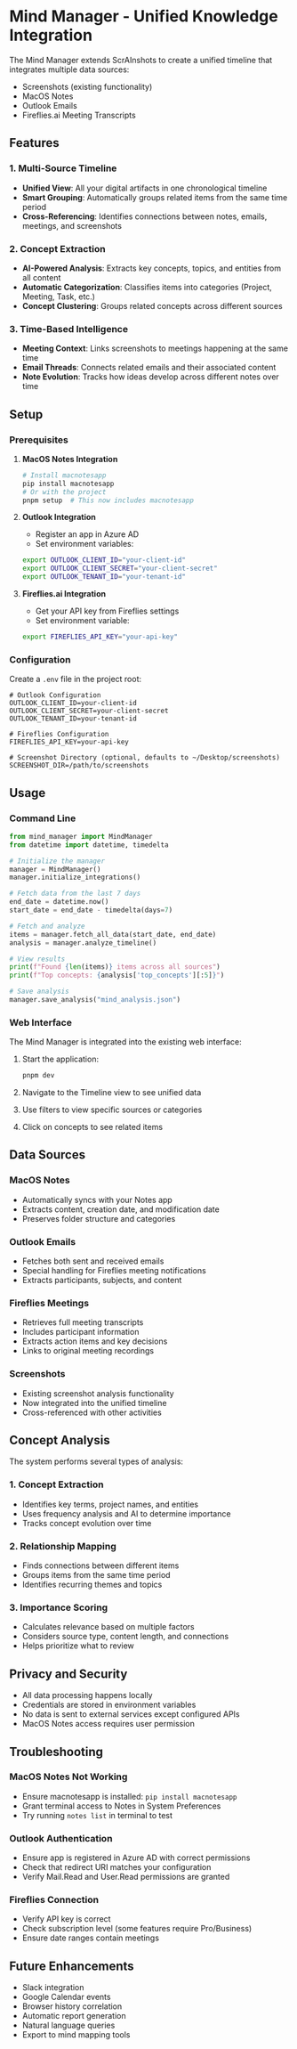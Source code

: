 # Mind Manager - Unified Knowledge Integration

The Mind Manager extends ScrAInshots to create a unified timeline that integrates multiple data sources:
- Screenshots (existing functionality)
- MacOS Notes
- Outlook Emails
- Fireflies.ai Meeting Transcripts

## Features

### 1. Multi-Source Timeline
- **Unified View**: All your digital artifacts in one chronological timeline
- **Smart Grouping**: Automatically groups related items from the same time period
- **Cross-Referencing**: Identifies connections between notes, emails, meetings, and screenshots

### 2. Concept Extraction
- **AI-Powered Analysis**: Extracts key concepts, topics, and entities from all content
- **Automatic Categorization**: Classifies items into categories (Project, Meeting, Task, etc.)
- **Concept Clustering**: Groups related concepts across different sources

### 3. Time-Based Intelligence
- **Meeting Context**: Links screenshots to meetings happening at the same time
- **Email Threads**: Connects related emails and their associated content
- **Note Evolution**: Tracks how ideas develop across different notes over time

## Setup

### Prerequisites

1. **MacOS Notes Integration**
   ```bash
   # Install macnotesapp
   pip install macnotesapp
   # Or with the project
   pnpm setup  # This now includes macnotesapp
   ```

2. **Outlook Integration**
   - Register an app in Azure AD
   - Set environment variables:
   ```bash
   export OUTLOOK_CLIENT_ID="your-client-id"
   export OUTLOOK_CLIENT_SECRET="your-client-secret"  
   export OUTLOOK_TENANT_ID="your-tenant-id"
   ```

3. **Fireflies.ai Integration**
   - Get your API key from Fireflies settings
   - Set environment variable:
   ```bash
   export FIREFLIES_API_KEY="your-api-key"
   ```

### Configuration

Create a `.env` file in the project root:

```env
# Outlook Configuration
OUTLOOK_CLIENT_ID=your-client-id
OUTLOOK_CLIENT_SECRET=your-client-secret
OUTLOOK_TENANT_ID=your-tenant-id

# Fireflies Configuration
FIREFLIES_API_KEY=your-api-key

# Screenshot Directory (optional, defaults to ~/Desktop/screenshots)
SCREENSHOT_DIR=/path/to/screenshots
```

## Usage

### Command Line

```python
from mind_manager import MindManager
from datetime import datetime, timedelta

# Initialize the manager
manager = MindManager()
manager.initialize_integrations()

# Fetch data from the last 7 days
end_date = datetime.now()
start_date = end_date - timedelta(days=7)

# Fetch and analyze
items = manager.fetch_all_data(start_date, end_date)
analysis = manager.analyze_timeline()

# View results
print(f"Found {len(items)} items across all sources")
print(f"Top concepts: {analysis['top_concepts'][:5]}")

# Save analysis
manager.save_analysis("mind_analysis.json")
```

### Web Interface

The Mind Manager is integrated into the existing web interface:

1. Start the application:
   ```bash
   pnpm dev
   ```

2. Navigate to the Timeline view to see unified data

3. Use filters to view specific sources or categories

4. Click on concepts to see related items

## Data Sources

### MacOS Notes
- Automatically syncs with your Notes app
- Extracts content, creation date, and modification date
- Preserves folder structure and categories

### Outlook Emails
- Fetches both sent and received emails
- Special handling for Fireflies meeting notifications
- Extracts participants, subjects, and content

### Fireflies Meetings
- Retrieves full meeting transcripts
- Includes participant information
- Extracts action items and key decisions
- Links to original meeting recordings

### Screenshots
- Existing screenshot analysis functionality
- Now integrated into the unified timeline
- Cross-referenced with other activities

## Concept Analysis

The system performs several types of analysis:

### 1. Concept Extraction
- Identifies key terms, project names, and entities
- Uses frequency analysis and AI to determine importance
- Tracks concept evolution over time

### 2. Relationship Mapping
- Finds connections between different items
- Groups items from the same time period
- Identifies recurring themes and topics

### 3. Importance Scoring
- Calculates relevance based on multiple factors
- Considers source type, content length, and connections
- Helps prioritize what to review

## Privacy and Security

- All data processing happens locally
- Credentials are stored in environment variables
- No data is sent to external services except configured APIs
- MacOS Notes access requires user permission

## Troubleshooting

### MacOS Notes Not Working
- Ensure macnotesapp is installed: `pip install macnotesapp`
- Grant terminal access to Notes in System Preferences
- Try running `notes list` in terminal to test

### Outlook Authentication
- Ensure app is registered in Azure AD with correct permissions
- Check that redirect URI matches your configuration
- Verify Mail.Read and User.Read permissions are granted

### Fireflies Connection
- Verify API key is correct
- Check subscription level (some features require Pro/Business)
- Ensure date ranges contain meetings

## Future Enhancements

- Slack integration
- Google Calendar events
- Browser history correlation
- Automatic report generation
- Natural language queries
- Export to mind mapping tools